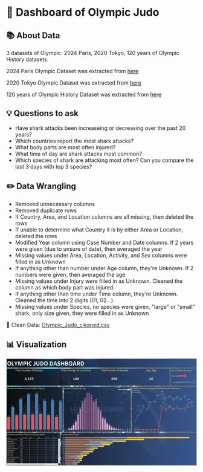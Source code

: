 # 🥋 Dashboard of Olympic Judo

## 📚 About Data
3 datasets of Olympic: 2024 Paris, 2020 Tokyo, 120 years of Olympic History datasets.

2024 Paris Olympic Dataset was extracted from [here](https://www.kaggle.com/datasets/piterfm/paris-2024-olympic-summer-games)

2020 Tokyo Olympic Dataset was extracted from [here](https://www.kaggle.com/datasets/piterfm/tokyo-2020-olympics)

120 years of Olympic History Dataset was extracted from [here](https://www.kaggle.com/datasets/heesoo37/120-years-of-olympic-history-athletes-and-results)

## 💡 Questions to ask
- Have shark attacks been increaseing or decreasing over the past 20 years?
- Which countries report the most shark attacks?
- What body parts are most often injured?
- What time of day are shark attacks most common?
- Which species of shark are attacking most often? Can you compare the last 3 days with top 3 species?

## ✏️ Data Wrangling
- Removed unnecessary columns
- Removed duplicate rows
- If Country, Area, and Location columns are all missing, then deleted the rows
- If unable to determine what Country it is by either Area or Location, deleted the rows
- Modified Year column using Case Number and Date columns. If 2 years were given (due to unsure of date), then averaged the year
- Missing values under Area, Location, Activity, and Sex columns were filled in as Unknown
- If anything other than number under Age column, they're Unknown. If 2 numbers were given, then averaged the age
- Missing values under Injury were filled in as Unknown. Cleaned the column as which body part was injured
- If anything other than time under Time column, they're Unknown. Cleaned the time into 2 digits (01, 02...)
- Missing values under Species, no species were given, "large" or "small" shark, only size given, they were filled in as Unknown

📍 Clean Data: [Olympic_Judo_cleaned.csv](https://github.com/andyalwaysok/Olympic-Judo-Dashboard/blob/main/clean_olympics_data.xlsx)

## 📊 Visualization

<img width="1000" alt="image" src=https://github.com/andyalwaysok/Olympic-Judo-Dashboard/blob/47ecad6125cfad9b7ee68f26d2f043b177c50534/Olympic%20Judo%20Dashboard.png>
